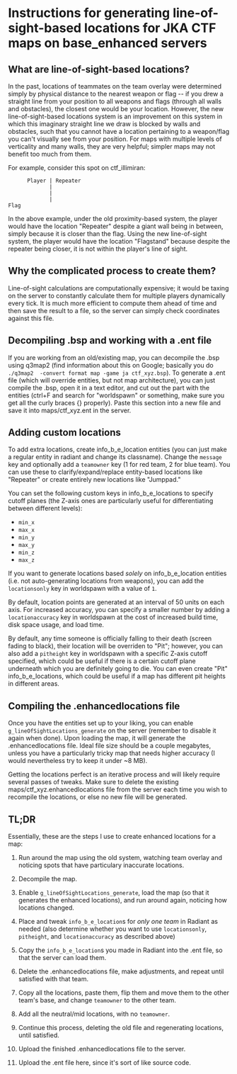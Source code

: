 # Instructions for generating line-of-sight-based locations for JKA CTF maps on base_enhanced servers

## What are line-of-sight-based locations?

In the past, locations of teammates on the team overlay were determined simply by physical distance to the nearest weapon or flag -- if you drew a straight line from your position to all weapons and flags (through all walls and obstacles), the closest one would be your location. However, the new line-of-sight-based locations system is an improvement on this system in which this imaginary straight line we draw is blocked by walls and obstacles, such that you cannot have a location pertaining to a weapon/flag you can't visually see from your position. For maps with multiple levels of verticality and many walls, they are very helpful; simpler maps may not benefit too much from them.

For example, consider this spot on ctf_illimiran:

```
      Player | Repeater
             |
             |
             |
Flag
```

In the above example, under the old proximity-based system, the player would have the location "Repeater" despite a giant wall being in between, simply because it is closer than the flag. Using the new line-of-sight system, the player would have the location "Flagstand" because despite the repeater being closer, it is not within the player's line of sight.

## Why the complicated process to create them?

Line-of-sight calculations are computationally expensive; it would be taxing on the server to constantly calculate them for multiple players dynamically every tick. It is much more efficient to compute them ahead of time and then save the result to a file, so the server can simply check coordinates against this file.

## Decompiling .bsp and working with a .ent file

If you are working from an old/existing map, you can decompile the .bsp using q3map2 (find information about this on Google; basically  you do `./q3map2  -convert format map -game ja ctf_xyz.bsp`). To generate a .ent file (which will override entities, but not map architecture), you can just compile the .bsp, open it in a text editor, and cut out the part with the entities (ctrl+F and search for "worldspawn" or something, make sure you get all the curly braces {} properly). Paste this section into a new file and save it into maps/ctf_xyz.ent in the server.

## Adding custom locations

To add extra locations, create info_b_e_location entities (you can just make a regular entity in radiant and change its classname). Change the `message` key and optionally add a `teamowner` key (1 for red team, 2 for blue team). You can use these to clarify/expand/replace entity-based locations like "Repeater" or create entirely new locations like "Jumppad."

You can set the following custom keys in info_b_e_locations to specify cutoff planes (the Z-axis ones are particularly useful for differentiating between different levels):
* `min_x`
* `max_x`
* `min_y`
* `max_y`
* `min_z`
* `max_z`

If you want to generate locations based *solely* on info_b_e_location entities (i.e. not auto-generating locations from weapons), you can add the `locationsonly` key in worldspawn with a value of `1`.

By default, location points are generated at an interval of 50 units on each axis. For increased accuracy, you can specify a smaller number by adding a `locationaccuracy` key in worldspawn at the cost of increased build time, disk space usage, and load time.

By default, any time someone is officially falling to their death (screen fading to black), their location will be overriden to "Pit"; however, you can also add a `pitheight` key in worldspawn with a specific Z-axis cutoff specified, which could be useful if there is a certain cutoff plane underneath which you are definitely going to die. You can even create "Pit" info_b_e_locations, which could be useful if a map has different pit heights in different areas.

## Compiling the .enhancedlocations file

Once you have the entities set up to your liking, you can enable `g_lineOfSightLocations_generate` on the server (remember to disable it again when done). Upon loading the map, it will generate the .enhancedlocations file. Ideal file size should be a couple megabytes, unless you have a particularly tricky map that needs higher accuracy (I would nevertheless try to keep it under ~8 MB).

Getting the locations perfect is an iterative process and will likely require several passes of tweaks. Make sure to delete the existing maps/ctf_xyz.enhancedlocations file from the server each time you wish to recompile the locations, or else no new file will be generated.

## TL;DR

Essentially, these are the steps I use to create enhanced locations for a map:

1. Run around the map using the old system, watching team overlay and noticing spots that have particulary inaccurate locations.

2. Decompile the map.

3. Enable `g_lineOfSightLocations_generate`, load the map (so that it generates the enhanced locations), and run around again, noticing how locations changed.

4. Place and tweak `info_b_e_location`s for *only one team* in Radiant as needed (also determine whether you want to use `locationsonly`, `pitheight`, and `locationaccuracy` as described above)

5. Copy the `info_b_e_location`s you made in Radiant into the .ent file, so that the server can load them.

6. Delete the .enhancedlocations file, make adjustments, and repeat until satisfied with that team.

7. Copy all the locations, paste them, flip them and move them to the other team's base, and change `teamowner` to the other team.

8. Add all the neutral/mid locations, with no `teamowner`.

9. Continue this process, deleting the old file and regenerating locations, until satisfied.

10. Upload the finished .enhancedlocations file to the server.

11. Upload the .ent file here, since it's sort of like source code.
